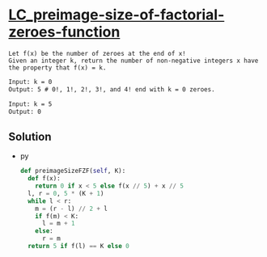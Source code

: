 # [LC_preimage-size-of-factorial-zeroes-function](https://leetcode.com/problems/preimage-size-of-factorial-zeroes-function)

```en
Let f(x) be the number of zeroes at the end of x!
Given an integer k, return the number of non-negative integers x have the property that f(x) = k.
```

```txt
Input: k = 0
Output: 5 # 0!, 1!, 2!, 3!, and 4! end with k = 0 zeroes.

Input: k = 5
Output: 0
```

## Solution

* py

  ```py
  def preimageSizeFZF(self, K):
    def f(x):
      return 0 if x < 5 else f(x // 5) + x // 5
    l, r = 0, 5 * (K + 1)
    while l < r:
      m = (r - l) // 2 + l
      if f(m) < K:
        l = m + 1
      else:
        r = m
    return 5 if f(l) == K else 0
  ```

